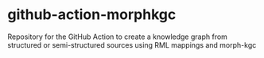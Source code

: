# github-action-morphkgc
Repository for the GitHub Action to create a knowledge graph from structured or semi-structured sources using RML mappings and morph-kgc 
   